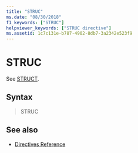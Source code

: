 ```yaml
---
title: "STRUC"
ms.date: "08/30/2018"
f1_keywords: ["STRUC"]
helpviewer_keywords: ["STRUC directive"]
ms.assetid: 1c7c131e-b787-4902-8db7-3a2342e523f9
---
```

# STRUC

See [STRUCT](../../assembler/masm/struct-masm.md).

## Syntax

> STRUC

## See also

- [Directives Reference](../../assembler/masm/directives-reference.md)
